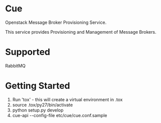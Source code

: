 Cue
===

Openstack Message Broker Provisioning Service.

This service provides Provisioning and Management of Message Brokers.

Supported
=========
RabbitMQ



Getting Started
===============
1. Run 'tox' - this will create a virtual environment in .tox
2. source .tox/py27/bin/activate
3. python setup.py develop
4. cue-api --config-file etc/cue/cue.conf.sample
